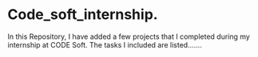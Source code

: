 # Code_soft_internship.
In this Repository, I have added a few projects that I completed during my internship at CODE Soft. The tasks I included are listed.......
